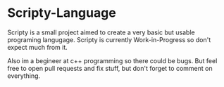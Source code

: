 # Scripty-Language

Scripty is a small project aimed to create a very basic but usable programing langugage.
Scripty is currently Work-in-Progress so don't expect much from it.

Also im a begineer at c++ programming so there could be bugs. But feel free to open pull requests and fix stuff, but don't forget to comment on everything.
